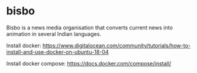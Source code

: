 # bisbo
Bisbo is a news media organisation that converts current news into animation in several Indian languages.

Install docker:
https://www.digitalocean.com/community/tutorials/how-to-install-and-use-docker-on-ubuntu-18-04

Install docker compose:
https://docs.docker.com/compose/install/


